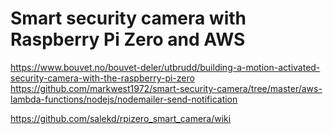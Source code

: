 # Smart security camera with Raspberry Pi Zero and AWS

https://www.bouvet.no/bouvet-deler/utbrudd/building-a-motion-activated-security-camera-with-the-raspberry-pi-zero
https://github.com/markwest1972/smart-security-camera/tree/master/aws-lambda-functions/nodejs/nodemailer-send-notification

https://github.com/salekd/rpizero_smart_camera/wiki
